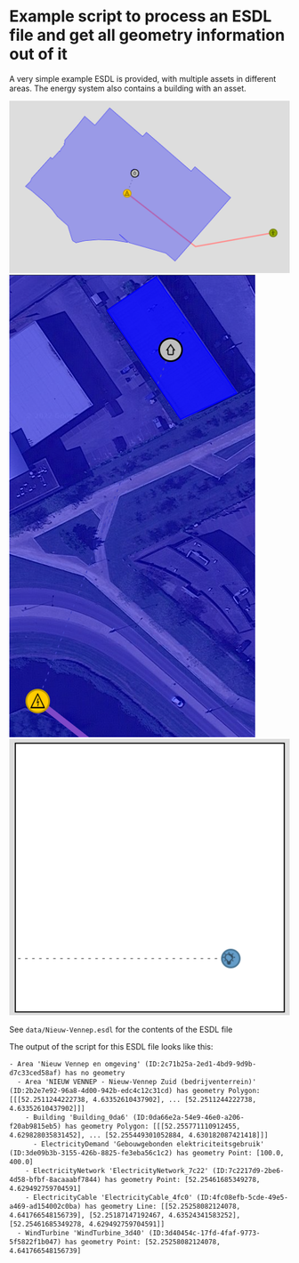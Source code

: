 # Example script to process an ESDL file and get all geometry information out of it

A very simple example ESDL is provided, with multiple assets in different areas. The energy system
also contains a building with an asset.

![Example visualisation in the MapEditor](docs/Example_visualisation_in_the_MapEditor.png)
![Zoomed in to building](docs/Zoomed_in_to_building.png)
![BuildingEditor in MapEditor](docs/BuildingEditor_in_MapEditor.png)

See `data/Nieuw-Vennep.esdl` for the contents of the ESDL file

The output of the script for this ESDL file looks like this:

```
- Area 'Nieuw Vennep en omgeving' (ID:2c71b25a-2ed1-4bd9-9d9b-d7c33ced58af) has no geometry
  - Area 'NIEUW VENNEP - Nieuw-Vennep Zuid (bedrijventerrein)' (ID:2b2e7e92-96a8-4d00-942b-edc4c12c31cd) has geometry Polygon: [[[52.2511244222738, 4.63352610437902], ... [52.2511244222738, 4.63352610437902]]]
    - Building 'Building_0da6' (ID:0da66e2a-54e9-46e0-a206-f20ab9815eb5) has geometry Polygon: [[[52.255771110912455, 4.629828035831452], ... [52.255449301052884, 4.630182087421418]]]
      - ElectricityDemand 'Gebouwgebonden elektriciteitsgebruik' (ID:3de09b3b-3155-426b-8825-fe3eba56c1c2) has geometry Point: [100.0, 400.0]
    - ElectricityNetwork 'ElectricityNetwork_7c22' (ID:7c2217d9-2be6-4d58-bfbf-8acaaabf7844) has geometry Point: [52.25461685349278, 4.629492759704591]
    - ElectricityCable 'ElectricityCable_4fc0' (ID:4fc08efb-5cde-49e5-a469-ad154002c0ba) has geometry Line: [[52.25258082124078, 4.641766548156739], [52.25187147192467, 4.63524341583252], [52.25461685349278, 4.629492759704591]]
  - WindTurbine 'WindTurbine_3d40' (ID:3d40454c-17fd-4faf-9773-5f5822f1b047) has geometry Point: [52.25258082124078, 4.641766548156739]
```